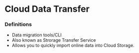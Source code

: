 # Cloud Data Transfer

### Definitions
* Data migration tools/CLI
* Also known as Strorage Transfer Service
* Allows you to quickly import online data into Cloud Storage.